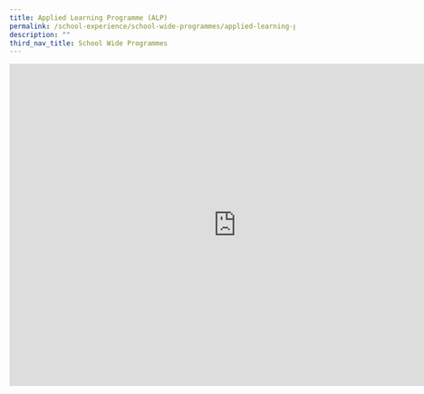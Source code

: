 ```yaml
---
title: Applied Learning Programme (ALP)
permalink: /school-experience/school-wide-programmes/applied-learning-programme-alp/
description: ""
third_nav_title: School Wide Programmes
---
```

<iframe src="https://docs.google.com/presentation/d/e/2PACX-1vQZKEQah2cyPcnM2_BpSjV7SfNZvh3ZdEjrAIq1I_6UAD17ISeHII6nmAvOwFZEyiwP_SMzB4U8Nibr/embed?start=false&amp;loop=false&amp;delayms=3000" frameborder="0" width="800" height="569" allowfullscreen="true"></iframe>